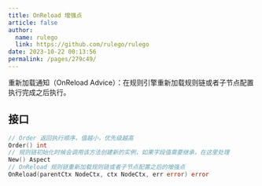 ```yaml
---
title: OnReload 增强点
article: false
author: 
  name: rulego
  link: https://github.com/rulego/rulego
date: 2023-10-22 00:13:56
permalink: /pages/279c49/
---
```


重新加载通知（OnReload Advice）：在规则引擎重新加载规则链或者子节点配置执行完成之后执行。

## 接口

```go
// Order 返回执行顺序，值越小，优先级越高
Order() int
// 规则链初始化时候会调用该方法创建新的实例，如果字段值需要继承，在这里处理
New() Aspect
// OnReload 规则链重新加载规则链或者子节点配置之后的增强点
OnReload(parentCtx NodeCtx, ctx NodeCtx, err error) error
```
